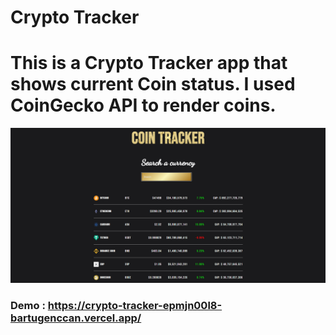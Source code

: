 # Crypto Tracker
<div>
<h1>
        This is a Crypto Tracker app that shows current Coin status. I used
        CoinGecko API to render coins.
      </h1>
      <img width="600" alt="Coin" src="./public/images/Coin.PNG"  />
      <h3>
        Demo :
        <a href="https://crypto-tracker-epmjn00l8-bartugenccan.vercel.app/">
          https://crypto-tracker-epmjn00l8-bartugenccan.vercel.app/
        </a>
        </h3>
        </div>

